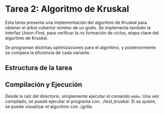 # Tarea 2: Algoritmo de Kruskal 

Esta tarea presenta una implementación del algoritmo de Kruskal para obtener el árbol cobertor mínimo de un grafo. Se implementa también la interfaz Union-Find, para verificar la no formación de ciclos, etapa clave del algoritmo de Kruskal.

Se programan distintas optimizaciones para el algoritmo, y posteriormente se compara la eficiencia de cada variante.

## Estructura de la tarea

## Compilación y Ejecución

Desde la raíz del directorio, simplemente ejecutar el comando ```make```. Una vez compilado, se puede ejecutar el programa con: ./test_kruskal. Si se quiere, se puede visualizar el algoritmo con ./grilla.
